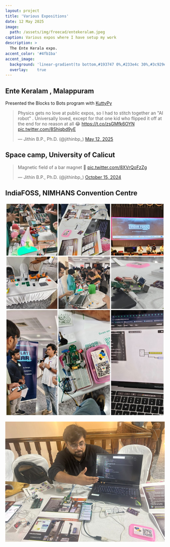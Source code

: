 ```yaml
---
layout: project
title: 'Various Expositions'
date: 12 May 2025
image: 
  path: /assets/img/freecad/entekeralam.jpeg
caption: Various expos where I have setup my work
description: >
  The Ente Kerala expo.
accent_color: '#4fb1ba'
accent_image:
  background: 'linear-gradient(to bottom,#193747 0%,#233e4c 30%,#3c929e 50%,#d5d5d4 70%,#cdccc8 100%)'
  overlay:    true
---
```


## Ente Keralam , Malappuram 

Presented the Blocks to Bots program with [KuttyPy](/projects/kuttypyplus/)

<blockquote class="twitter-tweet"><p lang="en" dir="ltr">Physics gets no love at public expos, so I had to stitch together an &quot;AI robot&quot; . Universally loved, except for that one kid who flipped it off at the end for no reason at all 😂 <a href="https://t.co/zsGMfk6OYN">https://t.co/zsGMfk6OYN</a> <a href="https://t.co/8Shiqbd9yE">pic.twitter.com/8Shiqbd9yE</a></p>&mdash; Jithin B.P., Ph.D. (@jithinbp_) <a href="https://twitter.com/jithinbp_/status/1921788217461706970?ref_src=twsrc%5Etfw">May 12, 2025</a></blockquote> <script async src="https://platform.twitter.com/widgets.js" charset="utf-8"></script> 


## Space camp, University of Calicut

<blockquote class="twitter-tweet"><p lang="en" dir="ltr">Magnetic field of a bar magnet 🧲 <a href="https://t.co/8XVrQoFzZg">pic.twitter.com/8XVrQoFzZg</a></p>&mdash; Jithin B.P., Ph.D. (@jithinbp_) <a href="https://twitter.com/jithinbp_/status/1846047970271117721?ref_src=twsrc%5Etfw">October 15, 2024</a></blockquote> <script async src="https://platform.twitter.com/widgets.js" charset="utf-8"></script> 

## IndiaFOSS, NIMHANS Convention Centre

![](/assets/img/hobby/indiafoss_collage.jpeg)

![](/assets/img/hobby/indiafoss.jpeg)
